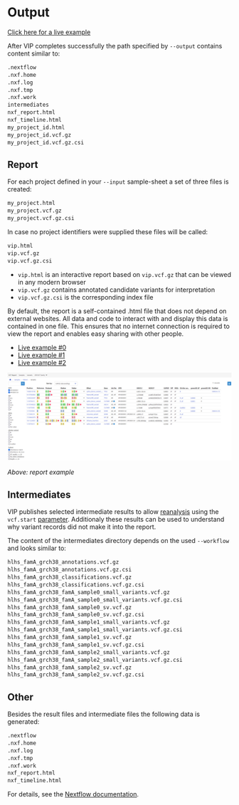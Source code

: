 # Output
[Click here for a live example](../vip_giab_hg001.html)

After VIP completes successfully the path specified by `--output` contains content similar to:
```bash
.nextflow
.nxf.home
.nxf.log
.nxf.tmp
.nxf.work
intermediates
nxf_report.html
nxf_timeline.html
my_project_id.html
my_project_id.vcf.gz
my_project_id.vcf.gz.csi
```

## Report
For each project defined in your ``--input`` sample-sheet a set of three files is created:
```bash
my_project.html
my_project.vcf.gz
my_project.vcf.gz.csi
```
In case no project identifiers were supplied these files will be called:
```bash
vip.html
vip.vcf.gz
vip.vcf.gz.csi
```

- `vip.html` is an interactive report based on `vip.vcf.gz` that can be viewed in any modern browser
- `vip.vcf.gz` contains annotated candidate variants for interpretation
- `vip.vcf.gz.csi` is the corresponding index file

By default, the report is a self-contained .html file that does not depend on external websites.
All data and code to interact with and display this data is contained in one file.
This ensures that no internet connection is required to view the report and enables easy sharing with other people.

- [Live example #0](../vip0.html)
- [Live example #1](../vip1.html)
- [Live example #2](../vip2.html)

![Example report](../img/report_example.png)

*Above: report example*

## Intermediates
VIP publishes selected intermediate results to allow [reanalysis](../examples/reanalysis.md) using the `vcf.start` [parameter](../usage/config.md).
Additionaly these results can be used to understand why variant records did not make it into the report. 

The content of the intermediates directory depends on the used ``--workflow`` and looks similar to: 
```bash
hlhs_famA_grch38_annotations.vcf.gz
hlhs_famA_grch38_annotations.vcf.gz.csi
hlhs_famA_grch38_classifications.vcf.gz
hlhs_famA_grch38_classifications.vcf.gz.csi
hlhs_famA_grch38_famA_sample0_small_variants.vcf.gz
hlhs_famA_grch38_famA_sample0_small_variants.vcf.gz.csi
hlhs_famA_grch38_famA_sample0_sv.vcf.gz
hlhs_famA_grch38_famA_sample0_sv.vcf.gz.csi
hlhs_famA_grch38_famA_sample1_small_variants.vcf.gz
hlhs_famA_grch38_famA_sample1_small_variants.vcf.gz.csi
hlhs_famA_grch38_famA_sample1_sv.vcf.gz
hlhs_famA_grch38_famA_sample1_sv.vcf.gz.csi
hlhs_famA_grch38_famA_sample2_small_variants.vcf.gz
hlhs_famA_grch38_famA_sample2_small_variants.vcf.gz.csi
hlhs_famA_grch38_famA_sample2_sv.vcf.gz
hlhs_famA_grch38_famA_sample2_sv.vcf.gz.csi
```

## Other
Besides the result files and intermediate files the following data is generated:
```bash
.nextflow
.nxf.home
.nxf.log
.nxf.tmp
.nxf.work
nxf_report.html
nxf_timeline.html
```
For details, see the [Nextflow documentation](https://www.nextflow.io/docs/latest/).
